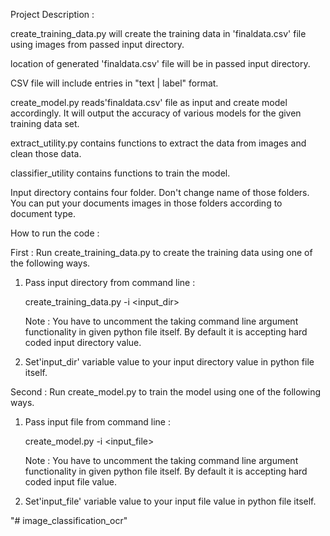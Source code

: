 Project Description :

create_training_data.py will create the training data in 'finaldata.csv' file using images from passed input directory.

location of generated 'finaldata.csv' file will be in passed input directory.

CSV file will include entries in "text | label" format.

create_model.py reads'finaldata.csv' file as input and create model accordingly. It will output the accuracy of various models for the given training data set.

extract_utility.py contains functions to extract the data from images and clean those data.

classifier_utility contains functions to train the model.

Input directory contains four folder. Don't change name of those folders. You can put your documents images in those folders according to document type.

How to run the code :

First : Run create_training_data.py to create the training data using one of the following ways.

 1. Pass input directory from command line :

     create_training_data.py -i <input_dir> 

     Note : You have to uncomment the taking command line argument functionality in given               python file itself. By default it is accepting hard coded input directory value.

 2. Set'input_dir' variable value to your input directory value in python file itself.

Second : Run  create_model.py to train the model using one of the following ways.

 1. Pass input file from command line :

     create_model.py -i <input_file> 

     Note : You have to uncomment the taking command line argument functionality in given               python file itself. By default it is accepting hard coded input file value.

 2. Set'input_file' variable value to your input file value in python file itself.

"# image_classification_ocr" 
